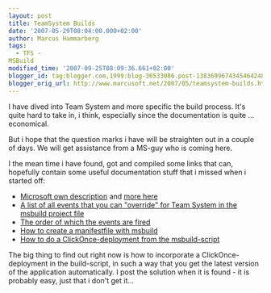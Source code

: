 ```yaml
---
layout: post
title: TeamSystem Builds
date: '2007-05-29T08:04:00.000+02:00'
author: Marcus Hammarberg
tags:
  - TFS -
MSBuild
modified_time: '2007-09-25T08:09:36.661+02:00'
blogger_id: tag:blogger.com,1999:blog-36533086.post-1383699674345464248
blogger_orig_url: http://www.marcusoft.net/2007/05/teamsystem-builds.html
---
```


I have dived
into Team System and more specific the build process. It's quite hard to
take in, i think, especially since the documentation is quite ...
economical.

But i hope that the question marks i have will be straighten out in a
couple of days. We will get assistance from a MS-guy who is coming
here.

I the mean time i have found, got and compiled some links that can,
hopefully contain some useful documentation stuff that i missed when i
started off:

-   [Microsoft own
    description](http://msdn2.microsoft.com/en-us/library/ms400710(VS.80).aspx)
    and [more
    here](http://msdn2.microsoft.com/en-us/library/ms400688(VS.80).aspx)
-   [A list of all events that you can "override" for Team System in the
    <span id="SPELLING_ERROR_0"
    class="blsp-spelling-error">msbuild</span> project
    file](http://blogs.msdn.com/nagarajp/archive/2005/10/27/485980.aspx)
-   [The order of which the events are
    fired](http://blogs.msdn.com/nagarajp/archive/2005/11/03/488876.aspx)
-   [How to create a <span>manifestfile</span> with <span
    id="SPELLING_ERROR_2"
    class="blsp-spelling-error">msbuild</span>](http://blogs.msdn.com/echarran/archive/2006/08/09/693284.aspx)
-   [How to do a <span>ClickOnce</span>-deployment from the
    <span>msbuild</span>-script](http://blogs.vertigosoftware.com/teamsystem/archive/2007/02/20/Incorporating_a_ClickOnce_Application_into_your_Team_Build.aspx)

The big thing to find out right now is how to incorporate a <span
id="SPELLING_ERROR_5"
class="blsp-spelling-error">ClickOnce</span>-deployment in the
build-script, in such a way that you get the latest version of the
application automatically. I post the solution when it is found - it is
probably easy, just that i don't get it...
